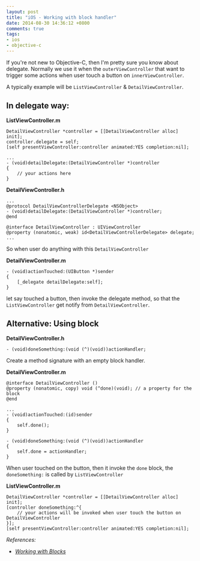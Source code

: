```yaml
---
layout: post
title: "iOS - Working with block handler"
date: 2014-08-30 14:36:12 +0800
comments: true
tags: 
- ios
- objective-c
---
```


If you're not new to Objective-C, then I'm pretty sure you know about delegate. Normally we use it when the `outerViewController` that want to trigger some actions when user touch a button on `innerViewController`. 

A typically example will be `ListViewController` & `DetailViewController`.

## In delegate way:

**ListViewController.m**

```obj-c
DetailViewController *controller = [[DetailViewController alloc] init];
controller.delegate = self;
[self presentViewController:controller animated:YES completion:nil];

...
- (void)detailDelegate:(DetailViewController *)controller
{
    // your actions here
}
```

**DetailViewController.h**

```obj-c
...
@protocol DetailViewControllerDelegate <NSObject>
- (void)detailDelegate:(DetailViewController *)controller;
@end

@interface DetailViewController : UIViewController
@property (nonatomic, weak) id<DetailViewControllerDelegate> delegate;
...
```

So when user do anything with this `DetailViewController`

**DetailViewController.m**

```obj-c
- (void)actionTouched:(UIButton *)sender
{
    [_delegate detailDelegate:self];
}
```

let say touched a button, then invoke the delegate method, so that the
`ListViewController` get notify from `DetailViewController`.

## Alternative: Using block

**DetailViewController.h**

```obj-c
- (void)doneSomething:(void (^)(void))actionHandler;
```

Create a method signature with an empty block handler.

**DetailViewController.m**

```obj-c
@interface DetailViewController ()
@property (nonatomic, copy) void (^done)(void); // a property for the block
@end

...
- (void)actionTouched:(id)sender
{
    self.done();
}

- (void)doneSomething:(void (^)(void))actionHandler
{
    self.done = actionHandler;
}
```

When user touched on the button, then it invoke the `done` block, the `doneSomething:` is called by `ListViewController`

**ListViewController.m**

```obj-c
DetailViewController *controller = [[DetailViewController alloc] init];
[controller doneSomething:^{
    // your actions will be invoked when user touch the button on DetailViewController
}];
[self presentViewController:controller animated:YES completion:nil];
```

_References:_

* _[Working with Blocks](https://developer.apple.com/library/ios/documentation/Cocoa/Conceptual/ProgrammingWithObjectiveC/WorkingWithBlocks/WorkingWithBlocks.html)_
